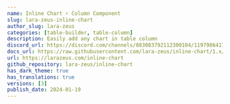 ```yaml
---
name: Inline Chart ⚡️ Column Component
slug: lara-zeus-inline-chart
author_slug: lara-zeus
categories: [table-builder, table-column]
description: Easily add any chart in table column
discord_url: https://discord.com/channels/883083792112300104/1197986417855430820
docs_url: https://raw.githubusercontent.com/lara-zeus/inline-chart/1.x/docs/filament.md
url: https://larazeus.com/inline-chart
github_repository: lara-zeus/inline-chart
has_dark_theme: true
has_translations: true
versions: [3]
publish_date: 2024-01-19
---
```

